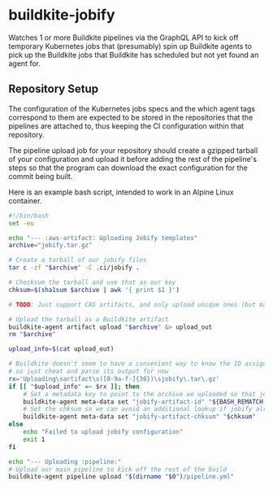 # buildkite-jobify

Watches 1 or more Buildkite pipelines via the GraphQL API to kick off temporary Kubernetes jobs that (presumably)
spin up Buildkite agents to pick up the Buildkite jobs that Buildkite has scheduled but not yet found an agent for.


## Repository Setup
The configuration of the Kubernetes jobs specs and the which agent tags correspond to them are expected to be
stored in the repositories that the pipelines are attached to, thus keeping the CI configuration within that repository.

The pipeline upload job for your repository should create a gzipped tarball of your configuration and upload it before adding the rest of the pipeline's steps so that the program can download the exact configuration for the commit being built.

Here is an example bash script, intended to work in an Alpine Linux container.

```sh
#!/bin/bash
set -eu

echo "--- :aws-artifact: Uploading Jobify templates"
archive="jobify.tar.gz"

# Create a tarball of our jobify files
tar c -zf "$archive" -C .ci/jobify .

# Checksum the tarball and use that as our key
chksum=$(sha1sum $archive | awk '{ print $1 }')

# TODO: Just support CAS artifacts, and only upload unique ones (but maybe buildkite already does?)

# Upload the tarball as a Buildkite artifact
buildkite-agent artifact upload "$archive" &> upload_out
rm "$archive"

upload_info=$(cat upload_out)

# Buildkite doesn't seem to have a convenient way to know the ID assigned to the artifact
# so just cheat and parse its output for now
rx='Uploading\sartifact\s([0-9a-f-]{36})\sjobify\.tar\.gz'
if [[ "$upload_info" =~ $rx ]]; then
    # Set a metadata key to point to the archive we uploaded so that jobify can pick it up
    buildkite-agent meta-data set "jobify-artifact-id" "${BASH_REMATCH[1]}"
    # Set the chksum so we can avoid an additional lookup if jobify already has the data
    buildkite-agent meta-data set "jobify-artifact-chksum" "$chksum"
else
    echo "Failed to upload jobify configuration"
    exit 1
fi

echo "--- Uploading :pipeline:"
# Upload our main pipeline to kick off the rest of the build
buildkite-agent pipeline upload "$(dirname "$0")/pipeline.yml"
```
